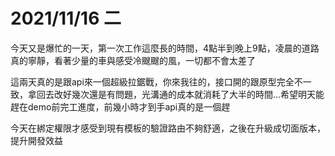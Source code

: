 # 2021/11/16 二

今天又是爆忙的一天，第一次工作這麼長的時間，4點半到晚上9點，凌晨的道路真的寧靜，看著少量的車與感受冷颼颼的風，一切都不會太差了

這兩天真的是跟api來一個超級拉鋸戰，你來我往的，接口開的跟原型完全不一致，拿回去改好幾次還是有問題，光溝通的成本就消耗了大半的時間...希望明天能趕在demo前完工進度，前幾小時才到手api真的是一個趕

今天在綁定權限才感受到現有模板的驗證路由不夠舒適，之後在升級成切面版本，提升開發效益
